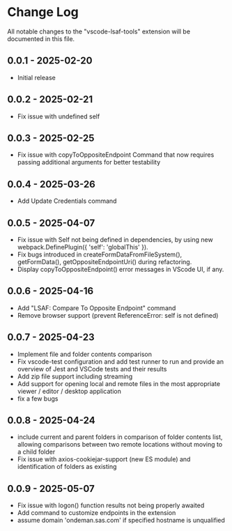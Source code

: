 # Change Log

All notable changes to the "vscode-lsaf-tools" extension will be documented in this file.


##  0.0.1 - 2025-02-20
- Initial release

##  0.0.2 - 2025-02-21
- Fix issue with undefined self

##  0.0.3 - 2025-02-25
- Fix issue with copyToOppositeEndpoint Command that now requires passing additional arguments for better testability

## 0.0.4 - 2025-03-26
- Add Update Credentials command

## 0.0.5 - 2025-04-07
- Fix issue with Self not being defined in dependencies, by using new webpack.DefinePlugin({ 'self': 'globalThis' }).
- Fix bugs introduced in createFormDataFromFileSystem(), getFormData(), getOppositeEndpointUri() during refactoring.
- Display copyToOppositeEndpoint() error messages in VScode UI, if any.

## 0.0.6 - 2025-04-16
- Add "LSAF: Compare To Opposite Endpoint" command
- Remove browser support (prevent ReferenceError: self is not defined)

## 0.0.7 - 2025-04-23
- Implement file and folder contents comparison
- Fix vscode-test configuration and add test runner to run and provide an overview of Jest and VSCode tests and their results
- Add zip file support including streaming
- Add support for opening local and remote files in the most appropriate viewer / editor / desktop application
- fix a few bugs

## 0.0.8 - 2025-04-24
- include current and parent folders in comparison of folder contents list, allowing comparisons between two remote locations without moving to a child folder
- Fix issue with axios-cookiejar-support (new ES module) and identification of folders as existing

## 0.0.9 - 2025-05-07
- Fix issue with logon() function results not being properly awaited
- Add command to customize endpoints in the extension
- assume domain 'ondeman.sas.com' if specified hostname is unqualified
